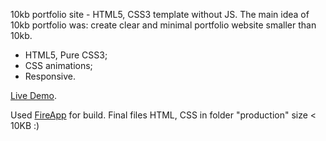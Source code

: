 10kb portfolio site - HTML5, CSS3 template without JS.
The main idea of 10kb portfolio was: create clear and minimal portfolio website smaller than 10kb.

* HTML5, Pure CSS3;
* CSS animations;
* Responsive.

[Live Demo](http://marko-zub.github.io/portfolio10kb/).


Used [FireApp](https://github.com/KKBOX/FireApp/releases) for build.
Final files HTML, CSS in folder "production" size < 10KB :)